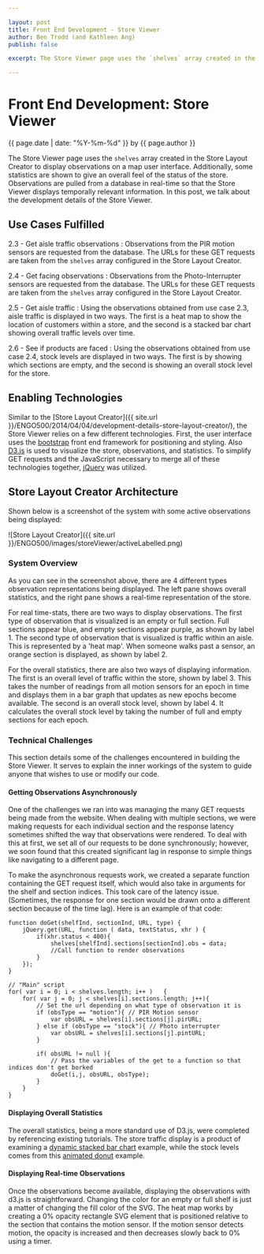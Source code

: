 ```yaml
---

layout: post
title: Front End Development - Store Viewer
author: Ben Trodd (and Kathleen Ang)
publish: false

excerpt: The Store Viewer page uses the `shelves` array created in the Store Layout Creator to display observations on a map user interface. Additionally, some statistics are shown to give an overall feel of the status of the store. Observations are pulled from a database in real-time so that the Store Viewer displays temporally relevant information. In this post, we talk about the development details of the Store Viewer.

---
```

# Front End Development: Store Viewer
<p class='blog-post-meta'>{{ page.date | date: "%Y-%m-%d" }} by {{ page.author }}</p>

The Store Viewer page uses the `shelves` array created in the Store Layout Creator to display observations on a map user interface. Additionally, some statistics are shown to give an overall feel of the status of the store. Observations are pulled from a database in real-time so that the Store Viewer displays temporally relevant information. In this post, we talk about the development details of the Store Viewer.

## Use Cases Fulfilled

2.3 - Get aisle traffic observations
: Observations from the PIR motion sensors are requested from the database. The URLs for these GET requests are taken from the `shelves` array configured in the Store Layout Creator.

2.4 - Get facing observations
: Observations from the Photo-Interrupter sensors are requested from the database. The URLs for these GET requests are taken from the `shelves` array configured in the Store Layout Creator.

2.5 - Get aisle traffic
: Using the observations obtained from use case 2.3, aisle traffic is displayed in two ways. The first is a heat map to show the location of customers within a store, and the second is a stacked bar chart showing overall traffic levels over time.

2.6 - See if products are faced
: Using the observations obtained from use case 2.4, stock levels are displayed in two ways. The first is by showing which sections are empty, and the second is showing an overall stock level for the store.

## Enabling Technologies

Similar to the [Store Layout Creator]({{ site.url }}/ENGO500/2014/04/04/development-details-store-layout-creator/), the Store Viewer relies on a few different technologies. First, the user interface uses the [bootstrap](http://getbootstrap.com) front end framework for positioning and styling. Also [D3.js](http://d3js.org/) is used to visualize the store, observations, and statistics. To simplify GET requests and the JavaScript necessary to merge all of these technologies together, [jQuery](http://jquery.com/) was utilized.

## Store Layout Creator Architecture

Shown below is a screenshot of the system with some active observations being displayed:

![Store Layout Creator]({{ site.url }}/ENGO500/images/storeViewer/activeLabelled.png)

### System Overview

As you can see in the screenshot above, there are 4 different types observation representations being displayed. The left pane shows overall statistics, and the right pane shows a real-time representation of the store.

For real time-stats, there are two ways to display observations. The first type of observation that is visualized is an empty or full section. Full sections appear blue, and empty sections appear purple, as shown by label 1. The second type of observation that is visualized is traffic within an aisle. This is represented by a 'heat map'. When someone walks past a sensor, an orange section is displayed, as shown by label 2.

For the overall statistics, there are also two ways of displaying information. The first is an overall level of traffic within the store, shown by label 3. This takes the number of readings from all motion sensors for an epoch in time and displays them in a bar graph that updates as new epochs become available. The second is an overall stock level, shown by label 4. It calculates the overall stock level by taking the number of full and empty sections for each epoch.

### Technical Challenges

This section details some of the challenges encountered in building the Store Viewer. It serves to explain the inner workings of the system to guide anyone that wishes to use or modify our code.

#### Getting Observations Asynchronously

One of the challenges we ran into was managing the many GET requests being made from the website. When dealing with multiple sections, we were making requests for each individual section and the response latency sometimes shifted the way that observations were rendered. To deal with this at first, we set all of our requests to be done synchronously; however, we soon found that this created significant lag in response to simple things like navigating to a different page.

To make the asynchronous requests work, we created a separate function containing the GET request itself, which would also take in arguments for the shelf and section indices. This took care of the latency issue. (Sometimes, the response for one section would be drawn onto a different section because of the time lag). Here is an example of that code:

	function doGet(shelfInd, sectionInd, URL, type) {
		jQuery.get(URL, function ( data, textStatus, xhr ) {
			if(xhr.status < 400){
				shelves[shelfInd].sections[sectionInd].obs = data;
				//Call function to render observations
			}
		});
	}
	
	// "Main" script
	for( var i = 0; i < shelves.length; i++ )	{
		for( var j = 0; j < shelves[i].sections.length; j++){
			// Set the url depending on what type of observation it is
			if (obsType == "motion"){ // PIR Motion sensor
				var obsURL = shelves[i].sections[j].pirURL;
			} else if (obsType == "stock"){ // Photo interrupter
				var obsURL = shelves[i].sections[j].pintURL;
			}

			if( obsURL != null ){
				// Pass the variables of the get to a function so that indices don't get borked
				doGet(i,j, obsURL, obsType);
			}
		}
	}

#### Displaying Overall Statistics

The overall statistics, being a more standard use of D3.js, were completed by referencing existing tutorials. The store traffic display is a product of examining a [dynamic stacked bar chart](http://bl.ocks.org/benjchristensen/1488375) example, while the stock levels comes from this [animated donut](http://bl.ocks.org/mbostock/5100636) example.

#### Displaying Real-time Observations

Once the observations become available, displaying the observations with d3.js is straightforward. Changing the color for an empty or full shelf is just a matter of changing the fill color of the SVG. The heat map works by creating a 0% opacity rectangle SVG element that is positioned relative to the section that contains the motion sensor. If the motion sensor detects motion, the opacity is increased and then decreases slowly back to 0% using a timer.
